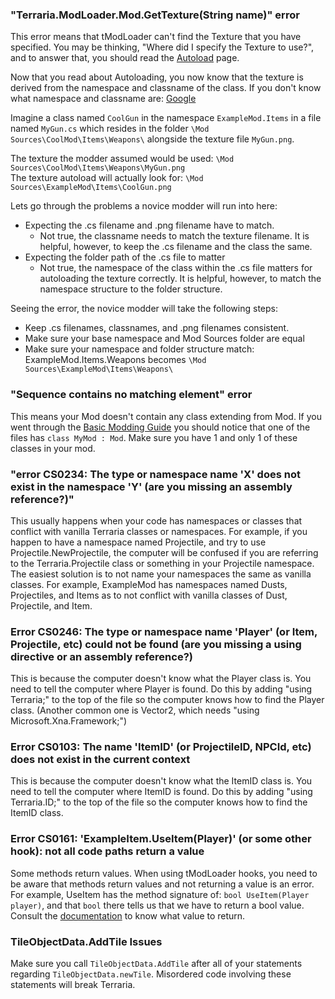 ### "Terraria.ModLoader.Mod.GetTexture(String name)" error
This error means that tModLoader can't find the Texture that you have specified. You may be thinking, "Where did I specify the Texture to use?", and to answer that, you should read the [Autoload]() page.  

Now that you read about Autoloading, you now know that the texture is derived from the namespace and classname of the class. If you don't know what namespace and classname are: [Google](http://www.google.com)

Imagine a class named `CoolGun` in the namespace `ExampleMod.Items` in a file named `MyGun.cs` which resides in the folder `\Mod Sources\CoolMod\Items\Weapons\` alongside the texture file `MyGun.png`.

The texture the modder assumed would be used: `\Mod Sources\CoolMod\Items\Weapons\MyGun.png`  
The texture autoload will actually look for: `\Mod Sources\ExampleMod\Items\CoolGun.png`  

Lets go through the problems a novice modder will run into here:
- Expecting the .cs filename and .png filename have to match.
  - Not true, the classname needs to match the texture filename. It is helpful, however, to keep the .cs filename and the class the same.
- Expecting the folder path of the .cs file to matter
  - Not true, the namespace of the class within the .cs file matters for autoloading the texture correctly. It is helpful, however, to match the namespace structure to the folder structure.

Seeing the error, the novice modder will take the following steps:
- Keep .cs filenames, classnames, and .png filenames consistent. 
- Make sure your base namespace and Mod Sources folder are equal
- Make sure your namespace and folder structure match: ExampleMod.Items.Weapons becomes `\Mod Sources\ExampleMod\Items\Weapons\`

### "Sequence contains no matching element" error
This means your Mod doesn't contain any class extending from Mod. If you went through the [Basic Modding Guide](https://github.com/blushiemagic/tModLoader/wiki/Basic-tModLoader-Modding-Guide) you should notice that one of the files has `class MyMod : Mod`. Make sure you have 1 and only 1 of these classes in your mod.

### "error CS0234: The type or namespace name 'X' does not exist in the namespace 'Y' (are you missing an assembly reference?)"

This usually happens when your code has namespaces or classes that conflict with vanilla Terraria classes or namespaces. For example, if you happen to have a namespace named Projectile, and try to use Projectile.NewProjectile, the computer will be confused if you are referring to the Terraria.Projectile class or something in your Projectile namespace. The easiest solution is to not name your namespaces the same as vanilla classes. For example, ExampleMod has namespaces named Dusts, Projectiles, and Items as to not conflict with vanilla classes of Dust, Projectile, and Item.

### Error CS0246: The type or namespace name 'Player' (or Item, Projectile, etc) could not be found (are you missing a using directive or an assembly reference?)

This is because the computer doesn't know what the Player class is. You need to tell the computer where Player is found. Do this by adding "using Terraria;" to the top of the file so the computer knows how to find the Player class. (Another common one is Vector2, which needs "using Microsoft.Xna.Framework;")

### Error CS0103: The name 'ItemID' (or ProjectileID, NPCId, etc) does not exist in the current context

This is because the computer doesn't know what the ItemID class is. You need to tell the computer where ItemID is found. Do this by adding "using Terraria.ID;" to the top of the file so the computer knows how to find the ItemID class.

### Error CS0161: 'ExampleItem.UseItem(Player)' (or some other hook): not all code paths return a value

Some methods return values. When using tModLoader hooks, you need to be aware that methods return values and not returning a value is an error. For example, UseItem has the method signature of: `bool UseItem(Player player)`, and that `bool` there tells us that we have to return a bool value. Consult the [documentation](http://bluemagic123.github.io/tModLoader/html/index.html) to know what value to return.

### TileObjectData.AddTile Issues

Make sure you call `TileObjectData.AddTile` after all of your statements regarding `TileObjectData.newTile`. Misordered code involving these statements will break Terraria.